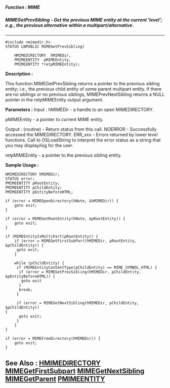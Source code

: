 ##### Function : MIME
##### MIMEGetPrevSibling - Get the previous MIME entity at the current 'level'; e.g., the previous alternative within a multipart/alternative.
---
```
#include <mimedir.h>
STATUS LNPUBLIC MIMEGetPrevSibling(

	HMIMEDIRECTORY  hMIMEDir,
	PMIMEENTITY  pMIMEEntity,
	PMIMEENTITY *retpMIMEEntity);
```
**Description :**

This function MIMEGetPrevSibling returns a pointer to the previous sibling 
entity; i.e., the previous child entity of some parent multipart entity.  If 
there are no siblings or no previous siblings, MIMEPrevNextSibling returns a 
NULL pointer in the retpMIMEEntity output argument.


**Parameters :**
Input :
hMIMEDir  -  a handle to an open MIMEDIRECTORY.

pMIMEEntity  -  a pointer to current MIME entity.

Output :
(routine)  -  Return status from this call.
	NOERROR - Successfully accessed the MIMEDIRECTORY.
	ERR_xxx - Errors returned by lower level functions.  Call to OSLoadString to interpret the error status as a string that you may display/log for the user.



retpMIMEEntity  -  a pointer to the previous sibling entity.


**Sample Usage :**
```
HMIMEDIRECTORY hMIMEDir;
STATUS error;
PMIMEENTITY pRootEntity;
PMIMEENTITY pChildEntity;
PMIMEENTITY pEntityBeforeHTML;

if (error = MIMEOpenDirectory(hNote, &hMIMEDir)) {
	goto exit;
}

if (error = MIMEGetRootEntity(hNote, &pRootEntity)) {
	goto exit;
}

if (MIMEEntityIsMultiPart(pRootEntity)) {
	if (error = MIMEGetFirstSubPart(hMIMEDir, pRootEntity, &pChildEntity)) {
	 goto exit;
	}

	while (pChildEntity) {
	 if (MIMEEntityContentType(pChildEntity) == MIME_SYMBOL_HTML) {
	  if (error = MIMEGetPrevSibling(hMIMEDir, pChildEntity, 
&pEntityBeforeHTML)) {
	   goto exit
	  }
	  break;
	 }

	 if (error = MIMEGetNextSibling(hMIMEDir, pChildEntity, &pChildEntity)) 
{
	  goto exit;
	 }
	}
}

if (error = MIMEFreeDirectory(hMIMEDir)) {
	goto exit;
}

```
**See Also :**
[HMIMEDIRECTORY](/reference/Data/HMIMEDIRECTORY)
[MIMEGetFirstSubpart](/reference/Func/MIMEGetFirstSubpart)
[MIMEGetNextSibling](/reference/Func/MIMEGetNextSibling)
[MIMEGetParent](/reference/Func/MIMEGetParent)
[PMIMEENTITY](/reference/Data/PMIMEENTITY)
---
